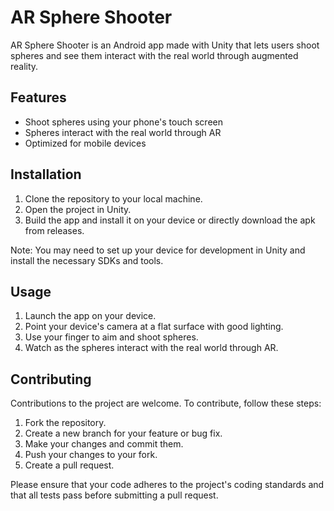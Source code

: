 # AR Sphere Shooter

AR Sphere Shooter is an Android app made with Unity that lets users shoot spheres and see them interact with the real world through augmented reality.

## Features

- Shoot spheres using your phone's touch screen
- Spheres interact with the real world through AR
- Optimized for mobile devices

## Installation

1. Clone the repository to your local machine.
2. Open the project in Unity.
3. Build the app and install it on your device or directly download the apk from releases.

Note: You may need to set up your device for development in Unity and install the necessary SDKs and tools.

## Usage

1. Launch the app on your device.
2. Point your device's camera at a flat surface with good lighting.
3. Use your finger to aim and shoot spheres.
4. Watch as the spheres interact with the real world through AR.

## Contributing

Contributions to the project are welcome. To contribute, follow these steps:

1. Fork the repository.
2. Create a new branch for your feature or bug fix.
3. Make your changes and commit them.
4. Push your changes to your fork.
5. Create a pull request.

Please ensure that your code adheres to the project's coding standards and that all tests pass before submitting a pull request.
